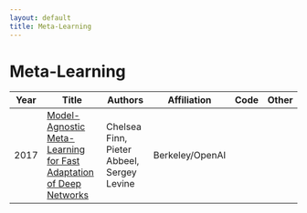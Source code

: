 ```yaml
---
layout: default
title: Meta-Learning
---
```


# Meta-Learning

| Year | Title | Authors | Affiliation | Code | Other |
| --- | --- | --- | --- | --- | --- |
| 2017 | [Model-Agnostic Meta-Learning for Fast Adaptation of Deep Networks](https://arxiv.org/pdf/1703.03400.pdf "We propose an algorithm for meta-learning that is model-agnostic, in the sense that it is compatible with any model trained with gradient descent and applicable to a variety of different learning problems, including classification, regression, and reinforcement learning. The goal of meta-learning is to train a model on a variety of learning tasks, such that it can solve new learning tasks using only a small number of training samples. In our approach, the parameters of the model are explicitly trained such that a small number of gradient steps with a small amount of training data from a new task will produce good generalization performance on that task. In effect, our method trains the model to be easy to fine-tune. We demonstrate that this approach leads to state-of-the-art performance on two fewshot image classification benchmarks, produces good results on few-shot regression, and accelerates fine-tuning for policy gradient reinforcement learning with neural network policies.") | Chelsea Finn, Pieter Abbeel, Sergey Levine | Berkeley/OpenAI | | |